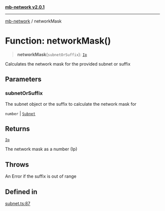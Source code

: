 [**mb-network v2.0.1**](../README.md)

***

[mb-network](../README.md) / networkMask

# Function: networkMask()

> **networkMask**(`subnetOrSuffix`): [`Ip`](../type-aliases/Ip.md)

Calculates the network mask for the provided subnet or suffix

## Parameters

### subnetOrSuffix

The subnet object or the suffix to calculate the network mask for

`number` | [`Subnet`](../interfaces/Subnet.md)

## Returns

[`Ip`](../type-aliases/Ip.md)

The network mask as a number (Ip)

## Throws

An Error if the suffix is out of range

## Defined in

[subnet.ts:87](https://github.com/mbachmann97/mb-network/blob/a3b03f60431299c07af00173f7280a3aa0a15a80/src/subnet.ts#L87)
